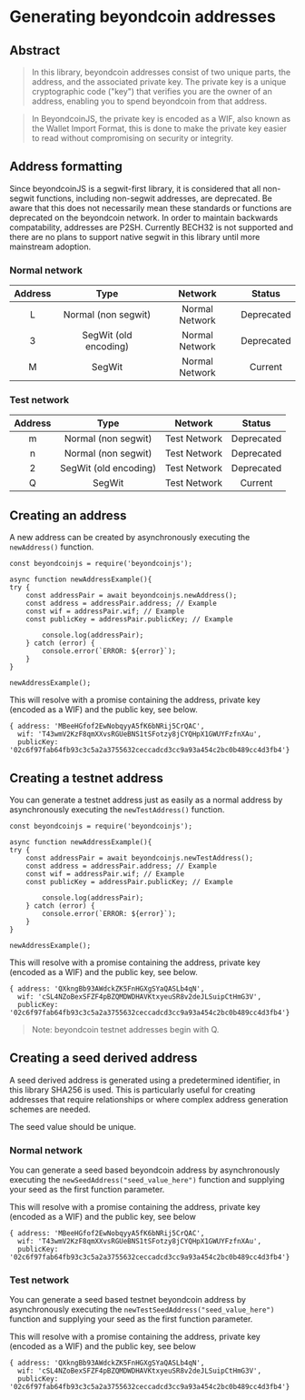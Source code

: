 # Generating beyondcoin addresses

## Abstract 
> In this library, beyondcoin addresses consist of two unique parts, the address, and the associated private key. The private key is a unique cryptographic code ("key") that verifies you are the owner of an address, enabling you to spend beyondcoin from that address.

>  In BeyondcoinJS, the private key is encoded as a WIF, also known as the Wallet Import Format, this is done to make the private key easier to read without compromising on security or integrity.

## Address formatting 

Since beyondcoinJS is a segwit-first library, it is considered that all non-segwit functions, including non-segwit addresses, are deprecated. Be aware that this does not necessarily mean these standards or functions are deprecated on the beyondcoin network. In order to maintain backwards compatability, addresses are P2SH. Currently BECH32 is not supported and there are no plans to support native segwit in this library until more mainstream adoption. 

### Normal network 
| Address        | Type           | Network | Status  |
| :-------------: |:-------------:| :-------------:| :-----:|
| L | Normal (non segwit) | Normal Network | Deprecated |
| 3     | SegWit (old encoding) | Normal Network | Deprecated |
| M     | SegWit | Normal Network | Current |

### Test network 
| Address        | Type           | Network | Status  |
| :-------------: |:-------------:| :-------------:| :-----:|
| m | Normal (non segwit) | Test Network |  Deprecated |
| n | Normal (non segwit) | Test Network |  Deprecated |
| 2 | SegWit (old encoding) | Test Network |  Deprecated |
| Q | SegWit | Test Network |  Current |

## Creating an address

A new address can be created by asynchronously executing the `newAddress()` function. 

```
const beyondcoinjs = require('beyondcoinjs');

async function newAddressExample(){
try {
    const addressPair = await beyondcoinjs.newAddress();
    const address = addressPair.address; // Example
    const wif = addressPair.wif; // Example 
    const publicKey = addressPair.publicKey; // Example 
    
        console.log(addressPair); 
	} catch (error) {
		console.error(`ERROR: ${error}`);
	}
}

newAddressExample(); 
```

This will resolve with a promise containing the address, private key (encoded as a WIF) and the public key, see below. 

```
{ address: 'MBeeHGfof2EwNobqyyA5fK6bNRij5CrQAC',
  wif: 'T43wmV2KzF8qmXXvsRGUeBNS1tSFotzy8jCYQHpX1GWUYFzfnXAu',
  publicKey: '02c6f97fab64fb93c3c5a2a3755632ceccadcd3cc9a93a454c2bc0b489cc4d3fb4'}
```

## Creating a testnet address
You can generate a testnet address just as easily as a normal address by asynchronously executing the `newTestAddress()` function.

```
const beyondcoinjs = require('beyondcoinjs');

async function newAddressExample(){
try {
    const addressPair = await beyondcoinjs.newTestAddress();
    const address = addressPair.address; // Example
    const wif = addressPair.wif; // Example 
    const publicKey = addressPair.publicKey; // Example 
    
        console.log(addressPair); 
	} catch (error) {
		console.error(`ERROR: ${error}`);
	}
}

newAddressExample(); 
```

This will resolve with a promise containing the address, private key (encoded as a WIF) and the public key, see below. 
```
{ address: 'QXkngBb93AWdckZK5FnHGXgSYaQASLb4qN',
  wif: 'cSL4NZoBexSFZF4pBZQMDWDHAVKtxyeuSR8v2deJLSuipCtHmG3V',
  publicKey: '02c6f97fab64fb93c3c5a2a3755632ceccadcd3cc9a93a454c2bc0b489cc4d3fb4'}
```

> Note: beyondcoin testnet addresses begin with Q. 

## Creating a seed derived address 
A seed derived address is generated using a predetermined identifier, in this library SHA256 is used. This is particularly useful for creating addresses that require relationships or where complex address generation schemes are needed.  

The seed value should be unique. 

### Normal network 
You can generate a seed based beyondcoin address by asynchronously executing the `newSeedAddress("seed_value_here")` function and supplying your seed as the first function parameter. 

This will resolve with a promise containing the address, private key (encoded as a WIF) and the public key, see below
```
{ address: 'MBeeHGfof2EwNobqyyA5fK6bNRij5CrQAC',
  wif: 'T43wmV2KzF8qmXXvsRGUeBNS1tSFotzy8jCYQHpX1GWUYFzfnXAu',
  publicKey: '02c6f97fab64fb93c3c5a2a3755632ceccadcd3cc9a93a454c2bc0b489cc4d3fb4'}
```

### Test network 
You can generate a seed based testnet beyondcoin address by asynchronously executing the `newTestSeedAddress("seed_value_here")` function and supplying your seed as the first function parameter. 

This will resolve with a promise containing the address, private key (encoded as a WIF) and the public key, see below
```
{ address: 'QXkngBb93AWdckZK5FnHGXgSYaQASLb4qN',
  wif: 'cSL4NZoBexSFZF4pBZQMDWDHAVKtxyeuSR8v2deJLSuipCtHmG3V',
  publicKey: '02c6f97fab64fb93c3c5a2a3755632ceccadcd3cc9a93a454c2bc0b489cc4d3fb4'}
```
